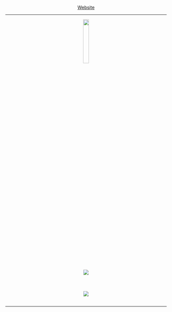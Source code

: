 <p align="center">
<a href="https://r4p3cks.github.io/">Website</a>
</p>
<hr></hr>
<p align="center">
<a href="https://tryhackme.com/"><img width="18.75%" height= "18.75%" src="https://assets.tryhackme.com/img/logo/THMlogo-gray_scale.png"/></a>
<br></br>
<br></br>
<a href="https://tryhackme.com/p/ang3lo.azevedo"><img src="https://tryhackme-badges.s3.amazonaws.com/ang3lo.azevedo.png"></a>
<br></br>
<a href="https://tryhackme.com/p/Reberpower"><script src="https://tryhackme.com/badge/1744976"></script></a>
<br></br>
<a href="https://tryhackme.com/p/Ghostzao"><img src="https://tryhackme-badges.s3.amazonaws.com/Ghostzao.png"></a>
<br></br>
</p>
<hr></hr>
